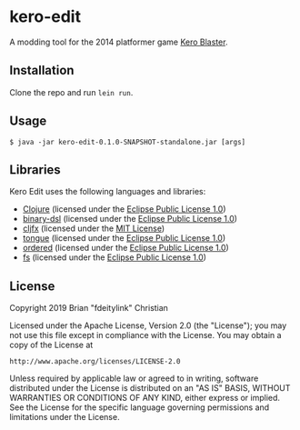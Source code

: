 # kero-edit

A modding tool for the 2014 platformer game [Kero Blaster](https://en.wikipedia.org/wiki/Kero_Blaster).

## Installation

Clone the repo and run `lein run`.

## Usage

    $ java -jar kero-edit-0.1.0-SNAPSHOT-standalone.jar [args]

## Libraries

Kero Edit uses the following languages and libraries:

* [Clojure](https://clojure.org) (licensed under the [Eclipse Public License 1.0](https://opensource.org/licenses/eclipse-1.0.php))
* [binary-dsl](https://github.com/smee/binary) (licensed under the [Eclipse Public License 1.0](https://opensource.org/licenses/eclipse-1.0.php))
* [cljfx](https://github.com/cljfx/cljfx) (licensed under the [MIT License](https://opensource.org/licenses/MIT))
* [tongue](https://github.com/tonsky/tongue) (licensed under the [Eclipse Public License 1.0](https://opensource.org/licenses/eclipse-1.0.php))
* [ordered](https://github.com/clj-commons/ordered) (licensed under the [Eclipse Public License 1.0](https://opensource.org/licenses/eclipse-1.0.php))
* [fs](https://github.com/clj-commons/fs) (licensed under the [Eclipse Public License 1.0](https://opensource.org/licenses/eclipse-1.0.php))

## License

Copyright 2019 Brian "fdeitylink" Christian

Licensed under the Apache License, Version 2.0 (the "License");
you may not use this file except in compliance with the License.
You may obtain a copy of the License at

    http://www.apache.org/licenses/LICENSE-2.0

Unless required by applicable law or agreed to in writing, software
distributed under the License is distributed on an "AS IS" BASIS,
WITHOUT WARRANTIES OR CONDITIONS OF ANY KIND, either express or implied.
See the License for the specific language governing permissions and
limitations under the License.
